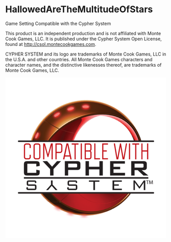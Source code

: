# HallowedAreTheMultitudeOfStars
Game Setting Compatible with the Cypher System

This product is an independent production and is not affiliated with Monte Cook Games, LLC. It is published under the Cypher System Open License, found at http://csol.montecookgames.com.

CYPHER SYSTEM and its logo are trademarks of Monte Cook Games, LLC in the U.S.A. and other countries. All Monte Cook Games characters and character names, and the distinctive likenesses thereof, are trademarks of Monte Cook Games, LLC. 

![Compatible with the Cypher System](https://github.com/tobyfarley/HallowedAreTheMultitudeOfStars/blob/main/Compatible%20with%20the%20Cypher%20System%20Logo%20color%20small.png)
